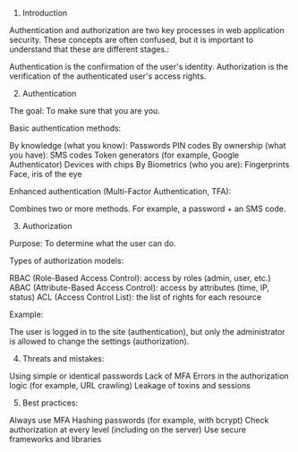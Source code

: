 1. Introduction

 

Authentication and authorization are two key processes in web application security. These concepts are often confused, but it is important to understand that these are different stages.:

Authentication is the confirmation of the user's identity.
Authorization is the verification of the authenticated user's access rights.

2. Authentication

 

The goal: To make sure that you are you.

Basic authentication methods:

By knowledge (what you know):
Passwords
PIN codes
By ownership (what you have):
SMS codes
Token generators (for example, Google Authenticator)
Devices with chips
By Biometrics (who you are):
Fingerprints
Face, iris of the eye
 

 

Enhanced authentication (Multi-Factor Authentication, TFA):

Combines two or more methods. For example, a password + an SMS code.


3. Authorization

Purpose: To determine what the user can do.

Types of authorization models:

RBAC (Role-Based Access Control): access by roles (admin, user, etc.)
ABAC (Attribute-Based Access Control): access by attributes (time, IP, status)
ACL (Access Control List): the list of rights for each resource
 

 

Example:

The user is logged in to the site (authentication), but only the administrator is allowed to change the settings (authorization).


4. Threats and mistakes:

Using simple or identical passwords
Lack of MFA
Errors in the authorization logic (for example, URL crawling)
Leakage of toxins and sessions

5. Best practices:

Always use MFA
Hashing passwords (for example, with bcrypt)
Check authorization at every level (including on the server)
Use secure frameworks and libraries
